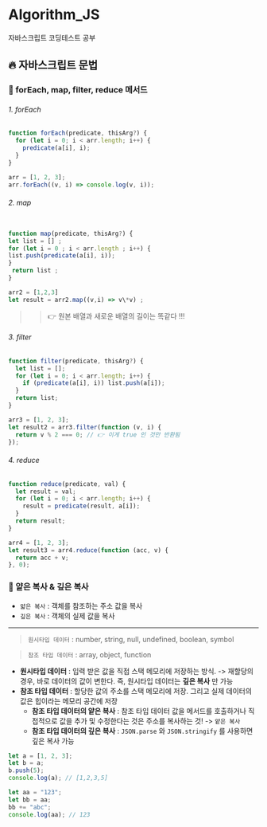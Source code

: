 # Algorithm_JS

자바스크립트 코딩테스트 공부

## 🔥 자바스크립트 문법

### 👀 forEach, map, filter, reduce 메서드

###### 1. forEach

```js
function forEach(predicate, thisArg?) {
  for (let i = 0; i < arr.length; i++) {
    predicate(a[i], i);
  }
}

arr = [1, 2, 3];
arr.forEach((v, i) => console.log(v, i));
```

###### 2. map

```js

function map(predicate, thisArg?) {
let list = [] ;
for (let i = 0 ; i < arr.length ; i++) {
list.push(predicate(a[i], i));
}
 return list ;
}

arr2 = [1,2,3]
let result = arr2.map((v,i) => v\*v) ;
```

> > 👉 원본 배열과 새로운 배열의 길이는 똑같다 !!!

###### 3. filter

```js
function filter(predicate, thisArg?) {
  let list = [];
  for (let i = 0; i < arr.length; i++) {
    if (predicate(a[i], i)) list.push(a[i]);
  }
  return list;
}

arr3 = [1, 2, 3];
let result2 = arr3.filter(function (v, i) {
  return v % 2 === 0; // 👉 이게 true 인 것만 반환됨
});
```

###### 4. reduce

```js
function reduce(predicate, val) {
  let result = val;
  for (let i = 0; i < arr.length; i++) {
    result = predicate(result, a[i]);
  }
  return result;
}

arr4 = [1, 2, 3];
let result3 = arr4.reduce(function (acc, v) {
  return acc + v;
}, 0);
```

### 👀 얕은 복사 & 깊은 복사

- `얇은 복사` : 객체를 참조하는 주소 값을 복사
- `깊은 복사` : 객체의 실제 값을 복사

---

> `원시타입 데이터` : number, string, null, undefined, boolean, symbol

> `참조 타입 데이터` : array, object, function

- **원시타입 데이터** : 입력 받은 값을 직접 스택 메모리에 저장하는 방식. -> 재할당의 경우, 바로 데이터의 값이 변한다. 즉, 원시타입 데이터는 **깊은 복사** 만 가능
- **참조 타입 데이터** : 할당한 값의 주소를 스택 메모리에 저장. 그리고 실제 데이터의 값은 힙이라는 메모리 공간에 저장
  - **참조 타입 데이터의 얕은 복사** : 참조 타입 데이터 값을 메서드를 호출하거나 직접적으로 값을 추가 및 수정한다는 것은 주소를 복사하는 것! -> `얕은 복사`
  - **참조 타입 데이터의 깊은 복사** : `JSON.parse` 와 `JSON.stringify` 를 사용하면 깊은 복사 가능

```js
let a = [1, 2, 3];
let b = a;
b.push(5);
console.log(a); // [1,2,3,5]

let aa = "123";
let bb = aa;
bb += "abc";
console.log(aa); // 123
```
